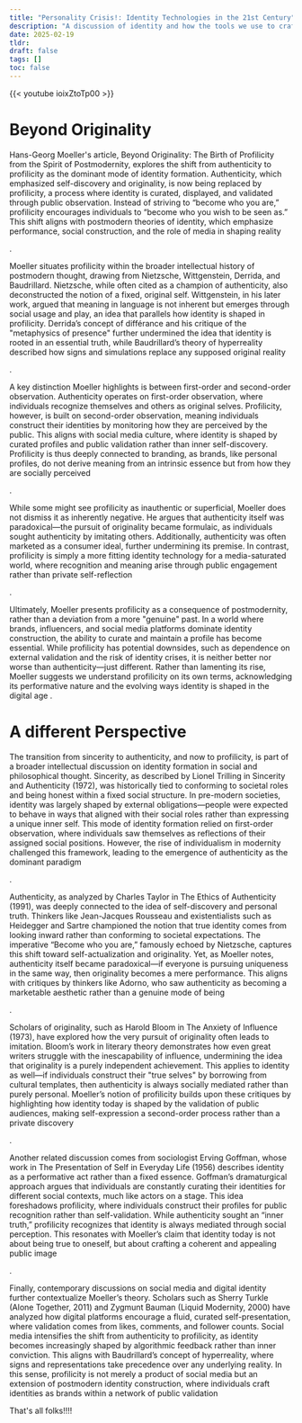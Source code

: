 ```yaml
---
title: "Personality Crisis!: Identity Technologies in the 21st Century"
description: "A discussion of identity and how the tools we use to craft it have evolved over time"
date: 2025-02-19
tldr: 
draft: false 
tags: [] 
toc: false
---
```


{{< youtube ioixZtoTp00 >}}


# Beyond Originality

Hans-Georg Moeller's article, Beyond Originality: The Birth of Profilicity from the Spirit of Postmodernity, explores the shift from authenticity to profilicity as the dominant mode of identity formation. Authenticity, which emphasized self-discovery and originality, is now being replaced by profilicity, a process where identity is curated, displayed, and validated through public observation. Instead of striving to “become who you are,” profilicity encourages individuals to “become who you wish to be seen as.” This shift aligns with postmodern theories of identity, which emphasize performance, social construction, and the role of media in shaping reality​

.

Moeller situates profilicity within the broader intellectual history of postmodern thought, drawing from Nietzsche, Wittgenstein, Derrida, and Baudrillard. Nietzsche, while often cited as a champion of authenticity, also deconstructed the notion of a fixed, original self. Wittgenstein, in his later work, argued that meaning in language is not inherent but emerges through social usage and play, an idea that parallels how identity is shaped in profilicity. Derrida’s concept of différance and his critique of the "metaphysics of presence" further undermined the idea that identity is rooted in an essential truth, while Baudrillard’s theory of hyperreality described how signs and simulations replace any supposed original reality​

.

A key distinction Moeller highlights is between first-order and second-order observation. Authenticity operates on first-order observation, where individuals recognize themselves and others as original selves. Profilicity, however, is built on second-order observation, meaning individuals construct their identities by monitoring how they are perceived by the public. This aligns with social media culture, where identity is shaped by curated profiles and public validation rather than inner self-discovery. Profilicity is thus deeply connected to branding, as brands, like personal profiles, do not derive meaning from an intrinsic essence but from how they are socially perceived​

.

While some might see profilicity as inauthentic or superficial, Moeller does not dismiss it as inherently negative. He argues that authenticity itself was paradoxical—the pursuit of originality became formulaic, as individuals sought authenticity by imitating others. Additionally, authenticity was often marketed as a consumer ideal, further undermining its premise. In contrast, profilicity is simply a more fitting identity technology for a media-saturated world, where recognition and meaning arise through public engagement rather than private self-reflection​

.

Ultimately, Moeller presents profilicity as a consequence of postmodernity, rather than a deviation from a more "genuine" past. In a world where brands, influencers, and social media platforms dominate identity construction, the ability to curate and maintain a profile has become essential. While profilicity has potential downsides, such as dependence on external validation and the risk of identity crises, it is neither better nor worse than authenticity—just different. Rather than lamenting its rise, Moeller suggests we understand profilicity on its own terms, acknowledging its performative nature and the evolving ways identity is shaped in the digital age​
.

# A different Perspective

The transition from sincerity to authenticity, and now to profilicity, is part of a broader intellectual discussion on identity formation in social and philosophical thought. Sincerity, as described by Lionel Trilling in Sincerity and Authenticity (1972), was historically tied to conforming to societal roles and being honest within a fixed social structure. In pre-modern societies, identity was largely shaped by external obligations—people were expected to behave in ways that aligned with their social roles rather than expressing a unique inner self. This mode of identity formation relied on first-order observation, where individuals saw themselves as reflections of their assigned social positions. However, the rise of individualism in modernity challenged this framework, leading to the emergence of authenticity as the dominant paradigm​

.

Authenticity, as analyzed by Charles Taylor in The Ethics of Authenticity (1991), was deeply connected to the idea of self-discovery and personal truth. Thinkers like Jean-Jacques Rousseau and existentialists such as Heidegger and Sartre championed the notion that true identity comes from looking inward rather than conforming to societal expectations. The imperative “Become who you are,” famously echoed by Nietzsche, captures this shift toward self-actualization and originality. Yet, as Moeller notes, authenticity itself became paradoxical—if everyone is pursuing uniqueness in the same way, then originality becomes a mere performance. This aligns with critiques by thinkers like Adorno, who saw authenticity as becoming a marketable aesthetic rather than a genuine mode of being​

.

Scholars of originality, such as Harold Bloom in The Anxiety of Influence (1973), have explored how the very pursuit of originality often leads to imitation. Bloom’s work in literary theory demonstrates how even great writers struggle with the inescapability of influence, undermining the idea that originality is a purely independent achievement. This applies to identity as well—if individuals construct their "true selves" by borrowing from cultural templates, then authenticity is always socially mediated rather than purely personal. Moeller’s notion of profilicity builds upon these critiques by highlighting how identity today is shaped by the validation of public audiences, making self-expression a second-order process rather than a private discovery​

.

Another related discussion comes from sociologist Erving Goffman, whose work in The Presentation of Self in Everyday Life (1956) describes identity as a performative act rather than a fixed essence. Goffman’s dramaturgical approach argues that individuals are constantly curating their identities for different social contexts, much like actors on a stage. This idea foreshadows profilicity, where individuals construct their profiles for public recognition rather than self-validation. While authenticity sought an “inner truth,” profilicity recognizes that identity is always mediated through social perception. This resonates with Moeller’s claim that identity today is not about being true to oneself, but about crafting a coherent and appealing public image​

.

Finally, contemporary discussions on social media and digital identity further contextualize Moeller’s theory. Scholars such as Sherry Turkle (Alone Together, 2011) and Zygmunt Bauman (Liquid Modernity, 2000) have analyzed how digital platforms encourage a fluid, curated self-presentation, where validation comes from likes, comments, and follower counts. Social media intensifies the shift from authenticity to profilicity, as identity becomes increasingly shaped by algorithmic feedback rather than inner conviction. This aligns with Baudrillard’s concept of hyperreality, where signs and representations take precedence over any underlying reality. In this sense, profilicity is not merely a product of social media but an extension of postmodern identity construction, where individuals craft identities as brands within a network of public validation​

That's all folks!!!!